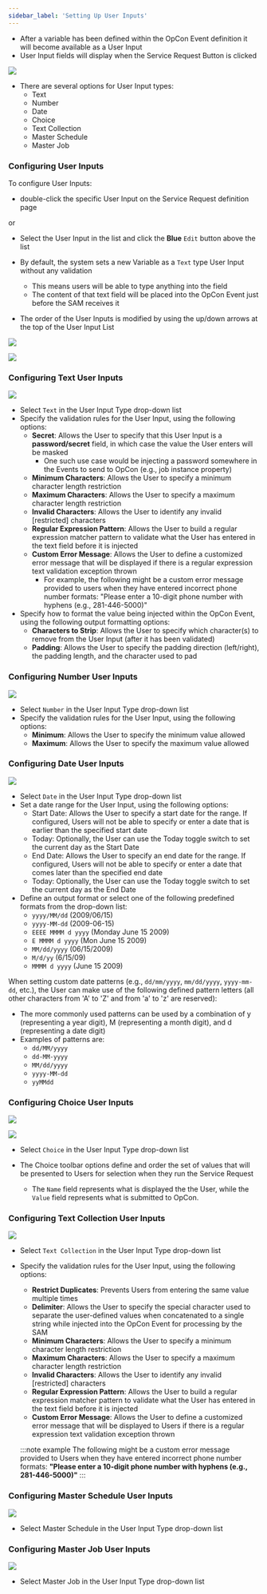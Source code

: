 ```yaml
---
sidebar_label: 'Setting Up User Inputs'
---
```


* After a variable has been defined within the OpCon Event definition it will become available as a User Input
* User Input fields will display when the Service Request Button is clicked

![](../static/imgbasic/SelfServiceRequestUserInputMainScreen.png)

* There are several options for User Input types:
    * Text
    * Number
    * Date
    * Choice
    * Text Collection
    * Master Schedule
    * Master Job

### Configuring User Inputs

To configure User Inputs: 
* double-click the specific User Input on the Service Request definition page

or

* Select the User Input in the list and click the **Blue** ```Edit``` button above the list

* By default, the system sets a new Variable as a ```Text``` type User Input without any validation
    * This means users will be able to type anything into the field 
    * The content of that text field will be placed into the OpCon Event just before the SAM receives it
* The order of the User Inputs is modified by using the up/down arrows at the top of the User Input List

![](../static/imgbasic/SelfServiceUserInputSelect.png)

![](../static/imgbasic/SelfServiceUserInputSelectType.png)

### Configuring Text User Inputs

![](../static/imgbasic/SelfServiceUserInputText.png)

* Select ```Text``` in the User Input Type drop-down list
* Specify the validation rules for the User Input, using the following options:
    * **Secret**: Allows the User to specify that this User Input is a **password/secret** field, in which case the value the User enters will be masked 
        * One such use case would be injecting a password somewhere in the Events to send to OpCon (e.g., job instance property)
    * **Minimum Characters**: Allows the User to specify a minimum character length restriction
    * **Maximum Characters**: Allows the User to specify a maximum character length restriction
    * **Invalid Characters**: Allows the User to identify any invalid [restricted] characters
    * **Regular Expression Pattern**: Allows the User to build a regular expression matcher pattern to validate what the User has entered in the text field before it is injected
    * **Custom Error Message**: Allows the User to define a customized error message that will be displayed if there is a regular expression text validation exception thrown
        * For example, the following might be a custom error message provided to users when they have entered incorrect phone number formats: "Please enter a 10-digit phone number with hyphens (e.g., 281-446-5000)"
* Specify how to format the value being injected within the OpCon Event, using the following output formatting options:
    * **Characters to Strip**: Allows the User to specify which character(s) to remove from the User Input (after it has been validated)
    * **Padding**: Allows the User to specify the padding direction (left/right), the padding length, and the character used to pad

### Configuring Number User Inputs

![](../static/imgbasic/SelfServiceUserInputNumber.png)

* Select ```Number``` in the User Input Type drop-down list
* Specify the validation rules for the User Input, using the following options:
    * **Minimum**: Allows the User to specify the minimum value allowed
    * **Maximum**: Allows the User to specify the maximum value allowed

### Configuring Date User Inputs

![](../static/imgbasic/SelfServiceUserInputDate.png)

* Select ```Date``` in the User Input Type drop-down list
* Set a date range for the User Input, using the following options:
    * Start Date: Allows the User to specify a start date for the range. If configured, Users will not be able to specify or enter a date that is earlier than the specified start date
    * Today: Optionally, the User can use the Today toggle switch to set the current day as the Start Date
    * End Date: Allows the User to specify an end date for the range. If configured, Users will not be able to specify or enter a date that comes later than the specified end date
    * Today: Optionally, the User can use the Today toggle switch to set the current day as the End Date
* Define an output format or select one of the following predefined formats from the drop-down list:
    * ```yyyy/MM/dd``` (2009/06/15)
    * ```yyyy-MM-dd``` (2009-06-15)
    * ```EEEE MMMM d yyyy``` (Monday June 15 2009)
    * ```E MMMM d yyyy``` (Mon June 15 2009)
    * ```MM/dd/yyyy``` (06/15/2009)
    * ```M/d/yy``` (6/15/09)
    * ```MMMM d yyyy``` (June 15 2009)

When setting custom date patterns (e.g., ```dd/mm/yyyy```, ```mm/dd/yyyy```, ```yyyy-mm-dd```, etc.), the User can make use of the following defined pattern letters (all other characters from 'A' to 'Z' and from 'a' to 'z' are reserved):

* The more commonly used patterns can be used by a combination of y (representing a year digit), M (representing a month digit), and d (representing a date digit) 
* Examples of patterns are: 
    * ```dd/MM/yyyy``` 
    * ```dd-MM-yyyy``` 
    * ```MM/dd/yyyy``` 
    * ```yyyy-MM-dd```
    * ```yyMMdd```

### Configuring Choice User Inputs

![](../static/imgbasic/SelfServiceUserInputChoiceMain.png)

![](../static/imgbasic/SelfServiceUserInputChoiceConfigure.png)

* Select ```Choice``` in the User Input Type drop-down list

* The Choice toolbar options define and order the set of values that will be presented to Users for selection when they run the Service Request
    * The ```Name``` field represents what is displayed the the User, while the ```Value``` field represents what is submitted to OpCon.

### Configuring Text Collection User Inputs

![](../static/imgbasic/SelfServiceUserInputTextCollection.png)

* Select ```Text Collection``` in the User Input Type drop-down list
* Specify the validation rules for the User Input, using the following options:
    * **Restrict Duplicates**: Prevents Users from entering the same value multiple times
    * **Delimiter**: Allows the User to specify the special character used to separate the user-defined values when concatenated to a single string while injected into the OpCon Event for processing by the SAM
    * **Minimum Characters**: Allows the User to specify a minimum character length restriction
    * **Maximum Characters**: Allows the User to specify a maximum character length restriction
    * **Invalid Characters**: Allows the User to identify any invalid [restricted] characters
    * **Regular Expression Pattern**: Allows the User to build a regular expression matcher pattern to validate what the User has entered in the text field before it is injected
    * **Custom Error Message**: Allows the User to define a customized error message that will be displayed to Users if there is a regular expression text validation exception thrown
        
    :::note example 
    The following might be a custom error message provided to Users when they have entered incorrect phone number formats: **"Please enter a 10-digit phone number with hyphens (e.g., 281-446-5000)"**
    :::

### Configuring Master Schedule User Inputs

![](../static/imgbasic/SelfServiceUserInputMasterSchedule.png)

* Select Master Schedule in the User Input Type drop-down list

### Configuring Master Job User Inputs

![](../static/imgbasic/SelfServiceUserInputMasterJob.png)

* Select Master Job in the User Input Type drop-down list
